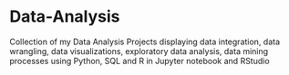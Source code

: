 # Data-Analysis
Collection of my Data Analysis Projects displaying data integration, data wrangling, data visualizations, exploratory data analysis,  data mining processes using Python, SQL and R in Jupyter notebook and RStudio
